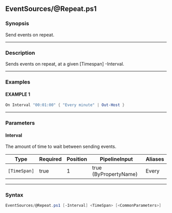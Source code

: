 EventSources/@Repeat.ps1
------------------------




### Synopsis
Send events on repeat.



---


### Description

Sends events on repeat, at a given [Timespan] -Interval.



---


### Examples
#### EXAMPLE 1
```PowerShell
On Interval "00:01:00" { "Every minute" | Out-Host }
```



---


### Parameters
#### **Interval**

The amount of time to wait between sending events.






|Type        |Required|Position|PipelineInput        |Aliases|
|------------|--------|--------|---------------------|-------|
|`[TimeSpan]`|true    |1       |true (ByPropertyName)|Every  |





---


### Syntax
```PowerShell
EventSources/@Repeat.ps1 [-Interval] <TimeSpan> [<CommonParameters>]
```
